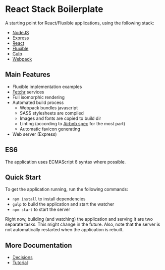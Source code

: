 # React Stack Boilerplate #

A starting point for React/Fluxible applications, using the following stack:

* [NodeJS](https://nodejs.org)
* [Express](http://expressjs.com/)
* [React](https://facebook.github.io/react/)
* [Fluxible](http://fluxible.io/)
* [Gulp](http://gulpjs.com/)
* [Webpack](https://webpack.github.io/)

## Main Features ##

* Fluxible implementation examples
* [Fetchr](https://github.com/yahoo/fetchr) services
* Full isomorphic rendering
* Automated build process
  * Webpack bundles javascript
  * SASS stylesheets are compiled
  * Images and fonts are copied to build dir
  * Linting (according to [Airbnb spec](https://github.com/airbnb/javascript) for the most part)
  * Automatic favicon generating
* Web server (Express)

## ES6 ##

The application uses ECMAScript 6 syntax where possible. 

## Quick Start ##

To get the application running, run the following commands:

* `npm install` to install dependencies
* `gulp` to build the application and start the watcher
* `npm start` to start the server

Right now, building (and watching) the application and serving it are two separate tasks. This might change in the future.
Also, note that the server is not automatically restarted when the application is rebuilt.

## More Documentation ##

* [Decisions](/docs/DECISIONS.md)
* [Tutorial](/docs/TUTORIAL.md)

